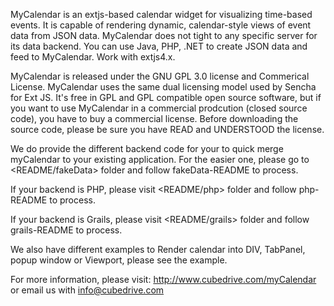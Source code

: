 MyCalendar is an extjs-based calendar widget for visualizing time-based
events. It is capable of rendering dynamic, calendar-style views of event data
from JSON data. MyCalendar does not tight to any specific server for its data
backend. You can use Java, PHP, .NET to create JSON data and feed to MyCalendar.
Work with extjs4.x.

MyCalendar is released under the GNU GPL 3.0 license and Commerical License.
MyCalendar uses the same dual licensing model used by Sencha for Ext JS. It's
free in GPL and GPL compatible open source software, but if you want to use
MyCalendar in a commercial prodcution (closed source code), you have to buy a
commercial license. Before downloading the source code, please be sure you have
READ and UNDERSTOOD the license.

We do provide the different backend code for your to quick merge myCalendar to
your existing application. For the easier one, please go to <README/fakeData> 
folder and follow fakeData-README to process.

If your backend is PHP, please visit <README/php> folder and follow php-README
to process.

If your backend is Grails, please visit <README/grails> folder and follow
grails-README to process.

We also have different examples to Render calendar into DIV, TabPanel, popup window
or Viewport, please see the example.

For more information, please visit: http://www.cubedrive.com/myCalendar
or email us with info@cubedrive.com

